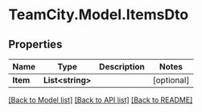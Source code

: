# TeamCity.Model.ItemsDto
## Properties

Name | Type | Description | Notes
------------ | ------------- | ------------- | -------------
**Item** | **List&lt;string&gt;** |  | [optional] 

[[Back to Model list]](../README.md#documentation-for-models) [[Back to API list]](../README.md#documentation-for-api-endpoints) [[Back to README]](../README.md)

